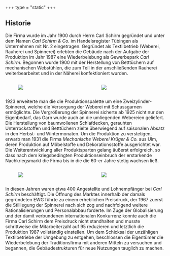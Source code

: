 +++
type = "static"
+++

## Historie

Die Firma wurde im Jahr 1900 durch Herrn Carl Schirm gegründet und unter dem Namen *Carl Schirm & Co.* im Handelsregister Tübingen als Unternehmen mit Nr. 2 eingetragen. Gegründet als Textilbetrieb (Weberei, Rauherei und Spinnerei) erlebten die Gebäude nach der Aufgabe der Produktion im Jahr 1987 eine Wiederbelebung als Gewerbepark *Carl Schirm*. Begonnen wurde 1900 mit der Herstellung von Betttüchern auf mechanischen Webstühlen, die zum Teil in der anschließenden Rauherei weiterbearbeitet und in der Näherei konfektioniert wurden.

<div class="columns">
	<div class="column is-half">
		<div class="image is-16by9">
			<figure>
				<img src="../images/historie/1.jpg">
			</figure>
		</div>
	</div>
	<div class="column is-half">
		<div class="image is-16by9">
			<figure>
				<img src="../images/historie/2.jpg">
			</figure>
		</div>
	</div>
</div>

1923 erweiterte man die die Produktionspalette um eine Zweizylinder-Spinnerei, welche die Versorgung der Weberei mit Schussgarnen ermöglichte. Die Vergrößerung der Spinnerei sicherte ab 1925 nicht nur den Eigenbedarf, das Garn wurde auch an die umliegenden Webereien geliefert. Die Herstellung von baumwollenen Schlafdecken, gerauhten Unterrockstoffen und Betttüchern zielte überwiegend auf saisonalen Absatz in den Herbst- und Wintermonaten. Um die Produktion zu verstetigen, erwarb man 1931 die Firma *Mechanische Weberei Krüger & Co.* aus Ulm, deren Produktion auf Möbelstoffe und Dekorationsstoffe ausgerichtet war. Die Weiterentwicklung aller Produktsparten gelang äußerst erfolgreich, so dass nach dem kriegsbedingten Produktionseinbruch der erstarkende Nachkriegsmarkt die Firma bis in die die 60-er Jahre stetig wachsen ließ.

<div class="columns">
	<div class="column is-half">
		<div class="image is-16by9">
			<figure>
				<img src="../images/historie/3.jpg">
			</figure>
		</div>
	</div>
	<div class="column is-half">
		<div class="image is-16by9">
			<figure>
				<img src="../images/historie/4.jpg">
			</figure>
		</div>
	</div>
</div>

In diesen Jahren waren etwa 400 Angestellte und Lohnempfänger bei *Carl Schirm* beschäftigt. Die Öffnung des Marktes innerhalb der damals gegründeten EWG führte zu einem erheblichen Preisdruck, der 1967 zuerst die Stilllegung der Spinnerei nach sich zog und nachfolgend weitere Rationalisierungen und Personalabbau forderte. Im Zuge der  Globalisierung und der damit verbundenen internationalen Konkurrenz konnte auch die Firma Carl Schirm dem Preisdruck nicht standhalten und musste schrittweise die Mitarbeiterzahl auf 95 reduzieren und letztlich die Produktion 1987 vollständig einstellen. Um dem Schicksal der unzähligen Textilbetriebe der Umgebung zu entgehen, beschlossen die Eigentümer die Wiederbelebung der Traditionsfirma mit anderen Mitteln zu versuchen und begannen, die Gebäudestrukturen für neue Nutzungen tauglich zu machen.